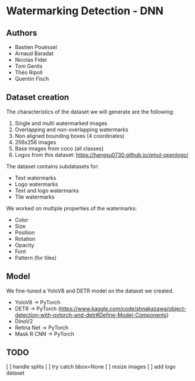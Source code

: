 # Watermarking Detection - DNN


## Authors

- Bastien Pouëssel
- Arnaud Baradat
- Nicolas Fidel
- Tom Genlis
- Théo Ripoll
- Quentin Fisch

## Dataset creation

The characteristics of the dataset we will generate are the following:
1. Single and multi watermarked images
2. Overlapping and non-overlapping watermarks
3. Non aligned bounding boxes (4 coordinates)
4. 256x256 images
5. Base images from coco (all classes)
6. Logos from this dataset: https://hangsu0730.github.io/qmul-openlogo/

The dataset contains subdatasets for:
- Text watermarks
- Logo watermarks
- Text and logo watermarks
- Tile watermarks

We worked on multiple properties of the watermarks:
- Color
- Size
- Position
- Rotation
- Opacity
- Font
- Pattern (for tiles)

## Model

We fine-tuned a YoloV8 and DETR model on the dataset we created.
- YoloV8 -> PyTorch
- DETR -> PyTorch (https://www.kaggle.com/code/shnakazawa/object-detection-with-pytorch-and-detr#Define-Model-Components)
- DinoV2
- Retina Net -> PyTorch
- Mask R CNN -> PyTorch

## TODO
[ ] handle splits
[ ] try catch bbox=None
[ ] resize images
[ ] add logo dataset

